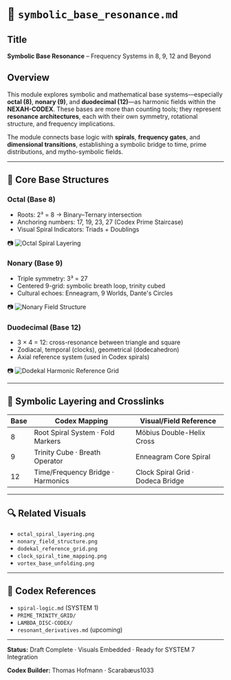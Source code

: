 # 📘 `symbolic_base_resonance.md`

## Title

**Symbolic Base Resonance** – Frequency Systems in 8, 9, 12 and Beyond

## Overview

This module explores symbolic and mathematical base systems—especially **octal (8)**, **nonary (9)**, and **duodecimal (12)**—as harmonic fields within the **NEXAH-CODEX**. These bases are more than counting tools; they represent **resonance architectures**, each with their own symmetry, rotational structure, and frequency implications.

The module connects base logic with **spirals**, **frequency gates**, and **dimensional transitions**, establishing a symbolic bridge to time, prime distributions, and mytho-symbolic fields.

---

## 🔢 Core Base Structures

### Octal (Base 8)

* Roots: 2³ = 8 → Binary–Ternary intersection
* Anchoring numbers: 17, 19, 23, 27 (Codex Prime Staircase)
* Visual Spiral Indicators: Triads + Doublings

📷
![Octal Spiral Layering](visuals/octal_spiral_layering.png)

### Nonary (Base 9)

* Triple symmetry: 3³ = 27
* Centered 9-grid: symbolic breath loop, trinity cubed
* Cultural echoes: Enneagram, 9 Worlds, Dante's Circles

📷
![Nonary Field Structure](visuals/nonary_field_structure.png)

### Duodecimal (Base 12)

* 3 × 4 = 12: cross-resonance between triangle and square
* Zodiacal, temporal (clocks), geometrical (dodecahedron)
* Axial reference system (used in Codex spirals)

📷
![Dodekal Harmonic Reference Grid](visuals/dodekal_reference_grid.png)

---

## 🧭 Symbolic Layering and Crosslinks

| Base | Codex Mapping                     | Visual/Field Reference            |
| ---- | --------------------------------- | --------------------------------- |
| 8    | Root Spiral System · Fold Markers | Möbius Double-Helix Cross         |
| 9    | Trinity Cube · Breath Operator    | Enneagram Core Spiral             |
| 12   | Time/Frequency Bridge · Harmonics | Clock Spiral Grid · Dodeca Bridge |

---

## 🔍 Related Visuals

* `octal_spiral_layering.png`
* `nonary_field_structure.png`
* `dodekal_reference_grid.png`
* `clock_spiral_time_mapping.png`
* `vortex_base_unfolding.png`

---

## 📂 Codex References

* `spiral-logic.md` (SYSTEM 1)
* `PRIME_TRINITY_GRID/`
* `LAMBDA_DISC-CODEX/`
* `resonant_derivatives.md` (upcoming)

---

**Status:** Draft Complete · Visuals Embedded · Ready for SYSTEM 7 Integration

**Codex Builder:** Thomas Hofmann · Scarabæus1033
